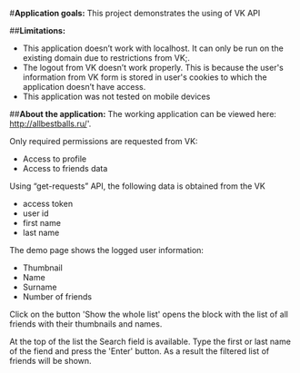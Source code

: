 #**Application goals:**
This project demonstrates the using of VK API

##**Limitations:**
- This application doesn’t work with localhost. It can only be run on the existing domain due to restrictions from VK;.
- The logout from VK doesn’t work properly. This is because the user's information from VK form is stored in user's cookies to which the application doesn’t have access.
- This application was not tested on mobile devices

##**About the application:**
The working application can be viewed here: http://allbestballs.ru/'.

Only required permissions are requested from VK:
- Access to profile
- Access to friends data

Using “get-requests” API, the following data is obtained from the VK
- access token
- user id
- first name
- last name

The demo page shows the logged user information:
- Thumbnail
- Name
- Surname
- Number of friends

Click on the button 'Show the whole list' opens the block with the list of all friends with their thumbnails and names.

At the top of the list the Search field is available. Type the first or last name of the fiend and press the 'Enter' button. As a result the filtered list of friends will be shown.
